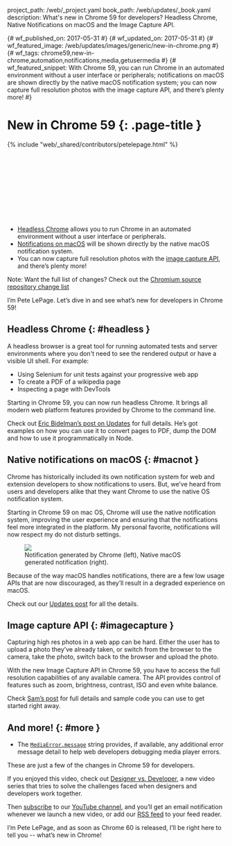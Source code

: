 project_path: /web/_project.yaml book_path: /web/updates/_book.yaml description: What's new in Chrome 59 for developers? Headless Chrome, Native Notifications on macOS and the Image Capture API.

{# wf_published_on: 2017-05-31 #} {# wf_updated_on: 2017-05-31 #} {# wf_featured_image: /web/updates/images/generic/new-in-chrome.png #} {# wf_tags: chrome59,new-in-chrome,automation,notifications,media,getusermedia #} {# wf_featured_snippet: With Chrome 59, you can run Chrome in an automated environment without a user interface or peripherals; notifications on macOS are shown directly by the native macOS notification system; you can now capture full resolution photos with the image capture API, and there’s plenty more! #}

# New in Chrome 59 {: .page-title }

{% include "web/_shared/contributors/petelepage.html" %}

<div class="clearfix"></div>

<div class="video-wrapper">
  <iframe class="devsite-embedded-youtube-video" data-video-id="zNoc4zEkWPo"
          data-autohide="1" data-showinfo="0" frameborder="0" allowfullscreen>
  </iframe>
</div>

* [Headless Chrome](#headless) allows you to run Chrome in an automated environment without a user interface or peripherals.
* [Notifications on macOS](#macnot) will be shown directly by the native macOS notification system.
* You can now capture full resolution photos with the [image capture API](#imagecapture), and there’s plenty more!

Note: Want the full list of changes? Check out the [Chromium source repository change list](https://chromium.googlesource.com/chromium/src/+log/58.0.3029.81..59.0.3071.80?pretty=fuller&n=10000)

<div class="clearfix"></div>

I’m Pete LePage. Let’s dive in and see what’s new for developers in Chrome 59!

<div class="clearfix"></div>

## Headless Chrome {: #headless }

A headless browser is a great tool for running automated tests and server environments where you don't need to see the rendered output or have a visible UI shell. For example:

* Using Selenium for unit tests against your progressive web app
* To create a PDF of a wikipedia page 
* Inspecting a page with DevTools

Starting in Chrome 59, you can now run headless Chrome. It brings all modern web platform features provided by Chrome to the command line.

Check out [Eric Bidelman’s post on Updates](/web/updates/2017/04/headless-chrome) for full details. He’s got examples on how you can use it to convert pages to PDF, dump the DOM and how to use it programmatically in Node.

## Native notifications on macOS {: #macnot }

Chrome has historically included its own notification system for web and extension developers to show notifications to users. But, we’ve heard from users and developers alike that they want Chrome to use the native OS notification system.

Starting in Chrome 59 on mac OS, Chrome will use the native notification system, improving the user experience and ensuring that the notifications feel more integrated in the platform. My personal favorite, notifications will now respect my do not disturb settings.

<figure>
  <img src="/web/updates/images/2017/05/nic59-notification.png">
  <figcaption>
    Notification generated by Chrome (left), Native macOS generated
    notification (right).
  </figcaption>
</figure>

Because of the way macOS handles notifications, there are a few low usage APIs that are now discouraged, as they’ll result in a degraded experience on macOS.

Check out our [Updates post](/web/updates/2017/04/native-mac-os-notifications) for all the details.

## Image capture API {: #imagecapture }

Capturing high res photos in a web app can be hard. Either the user has to upload a photo they’ve already taken, or switch from the browser to the camera, take the photo, switch back to the browser and upload the photo.

With the new Image Capture API in Chrome 59, you have to access the full resolution capabilities of any available camera. The API provides control of features such as zoom, brightness, contrast, ISO and even white balance.

Check [Sam’s post](/web/updates/2016/12/imagecapture) for full details and sample code you can use to get started right away.

## And more! {: #more }

* The [`MediaError.message`](https://googlechrome.github.io/samples/media/error-message.html) string provides, if available, any additional error message detail to help web developers debugging media player errors.

These are just a few of the changes in Chrome 59 for developers.

If you enjoyed this video, check out [Designer vs. Developer](https://www.youtube.com/playlist?list=PLNYkxOF6rcIC60856GnLEV5GQXMxc9ByJ), a new video series that tries to solve the challenges faced when designers and developers work together.

Then [subscribe](https://goo.gl/6FP1a5) to our [YouTube channel](https://www.youtube.com/user/ChromeDevelopers/), and you’ll get an email notification whenever we launch a new video, or add our [RSS feed](/web/shows/rss.xml) to your feed reader.

I’m Pete LePage, and as soon as Chrome 60 is released, I’ll be right here to tell you -- what’s new in Chrome!